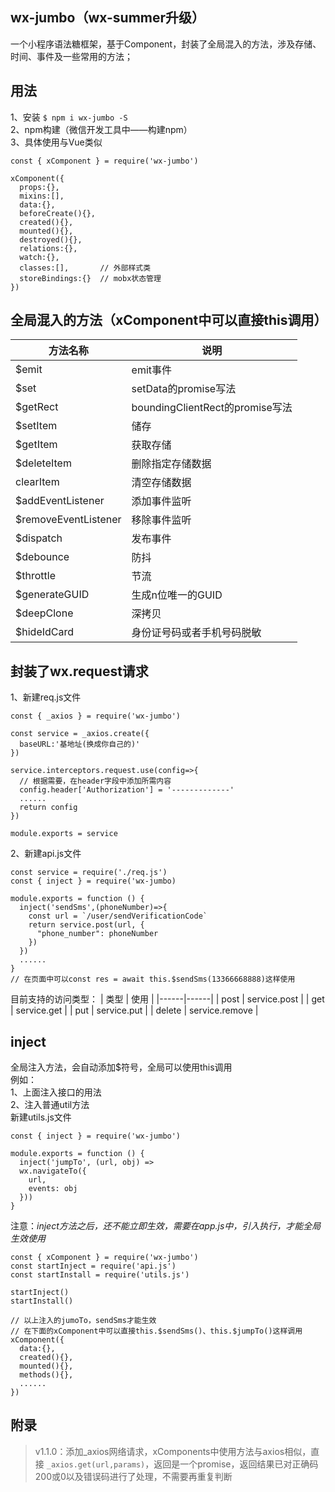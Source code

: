 ## wx-jumbo（wx-summer升级）
一个小程序语法糖框架，基于Component，封装了全局混入的方法，涉及存储、时间、事件及一些常用的方法；

## 用法
1、安装
```$ npm i wx-jumbo -S```  
2、npm构建（微信开发工具中——构建npm）  
3、具体使用与Vue类似
```
const { xComponent } = require('wx-jumbo')

xComponent({
  props:{},
  mixins:[],
  data:{},
  beforeCreate(){},
  created(){},
  mounted(){},
  destroyed(){},
  relations:{},
  watch:{},
  classes:[],       // 外部样式类
  storeBindings:{}  // mobx状态管理
})
```

## 全局混入的方法（xComponent中可以直接this调用）
| 方法名称 | 说明 |  
|---------|-------|
| $emit | emit事件 |
| $set | setData的promise写法 |
| $getRect | boundingClientRect的promise写法 |
| $setItem | 储存 |
| $getItem | 获取存储 |
| $deleteItem | 删除指定存储数据 |
| clearItem | 清空存储数据 |
| $addEventListener | 添加事件监听 |
| $removeEventListener | 移除事件监听 |
| $dispatch | 发布事件 |
| $debounce | 防抖 |
| $throttle | 节流 |
| $generateGUID | 生成n位唯一的GUID |
| $deepClone | 深拷贝 |
| $hideIdCard | 身份证号码或者手机号码脱敏 |

## 封装了wx.request请求

1、新建req.js文件
```
const { _axios } = require('wx-jumbo')

const service = _axios.create({
  baseURL:'基地址(换成你自己的)'
})

service.interceptors.request.use(config=>{
  // 根据需要，在header字段中添加所需内容
  config.header['Authorization'] = '-------------'  
  ......
  return config
})

module.exports = service
```
2、新建api.js文件
```
const service = require('./req.js')
const { inject } = require('wx-jumbo)

module.exports = function () {
  inject('sendSms',(phoneNumber)=>{
    const url = `/user/sendVerificationCode`
    return service.post(url, {
      "phone_number": phoneNumber
    })
  })
  ......
}
// 在页面中可以const res = await this.$sendSms(13366668888)这样使用
```
目前支持的访问类型：
| 类型 | 使用 |
|------|------|
| post | service.post |
| get | service.get |
| put | service.put |
| delete | service.remove |

## inject
全局注入方法，会自动添加$符号，全局可以使用this调用   
例如：  
1、上面注入接口的用法  
2、注入普通util方法  
新建utils.js文件
```
const { inject } = require('wx-jumbo')

module.exports = function () {
  inject('jumpTo', (url, obj) =>
  wx.navigateTo({
    url,
    events: obj
  }))
}
```

注意：*inject方法之后，还不能立即生效，需要在app.js中，引入执行，才能全局生效使用*
```
const { xComponent } = require('wx-jumbo')
const startInject = require('api.js')
const startInstall = require('utils.js')

startInject()
startInstall()

// 以上注入的jumoTo，sendSms才能生效
// 在下面的xComponent中可以直接this.$sendSms()、this.$jumpTo()这样调用
xComponent({
  data:{},
  created(){},
  mounted(){},
  methods(){},
  ......
})

```

## 附录
>v1.1.0：添加_axios网络请求，xComponents中使用方法与axios相似，直接  ```_axios.get(url,params)```，返回是一个promise，返回结果已对正确码200或0以及错误码进行了处理，不需要再重复判断  
